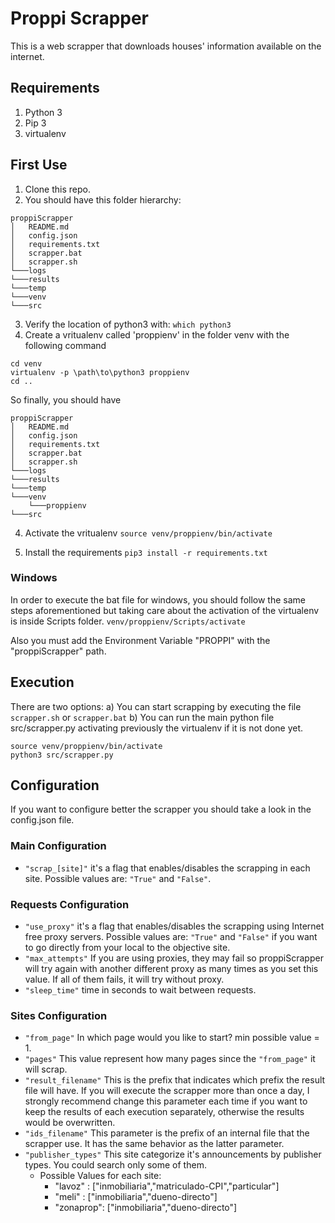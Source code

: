 # Proppi Scrapper
This is a web scrapper that downloads houses' information available on the internet.

## Requirements
1) Python 3
2) Pip 3
3) virtualenv

## First Use
1) Clone this repo.
2) You should have this folder hierarchy:
```
proppiScrapper
│   README.md
│   config.json
│   requirements.txt
│   scrapper.bat
│   scrapper.sh
└───logs
└───results
└───temp
└───venv
└───src
```
3) Verify the location of python3 with:
`which python3`
4) Create a vritualenv called 'proppienv' in the folder venv with the following command
```
cd venv
virtualenv -p \path\to\python3 proppienv
cd ..
```
So finally, you should have 
```
proppiScrapper
│   README.md
│   config.json
│   requirements.txt
│   scrapper.bat
│   scrapper.sh
└───logs
└───results
└───temp
└───venv
    └───proppienv
└───src
```
4) Activate the vritualenv
`source venv/proppienv/bin/activate`

5) Install the requirements
`pip3 install -r requirements.txt`

### Windows
In order to execute the bat file for windows, you should follow the same steps aforementioned but taking care about the activation of the virtualenv is inside Scripts folder.
`venv/proppienv/Scripts/activate`

Also you must add the Environment Variable "PROPPI" with the "proppiScrapper" path.


## Execution
There are two options:
a) You can start scrapping by executing the file `scrapper.sh` or `scrapper.bat`
b) You can run the main python file src/scrapper.py activating previously the virtualenv if it is not done yet.
```
source venv/proppienv/bin/activate
python3 src/scrapper.py
``` 

## Configuration
If you want to configure better the scrapper you should take a look in the config.json file.

### Main Configuration
- `"scrap_[site]"` it's a flag that enables/disables the scrapping in each site. Possible values are: `"True"` and `"False"`.

### Requests Configuration
- `"use_proxy"` it's a flag that enables/disables the scrapping using Internet free proxy servers. Possible values are: `"True"` and `"False"` if you want to go directly from your local to the objective site.
- `"max_attempts"` If you are using proxies, they may fail so proppiScrapper will try again with another different proxy as many times as you set this value. If all of them fails, it will try without proxy.
- `"sleep_time"` time in seconds to wait between requests.

### Sites Configuration
- `"from_page"` In which page would you like to start? min possible value = 1.
- `"pages"` This value represent how many pages since the `"from_page"` it will scrap.
- `"result_filename"` This is the prefix that indicates which prefix the result file will have. If you will execute the scrapper more than once a day, I strongly recommend change this parameter each time if you want to keep the results of each execution separately, otherwise the results would be overwritten. 
- `"ids_filename"` This parameter is the prefix of an internal file that the scrapper use. It has the same behavior as the latter parameter.
- `"publisher_types"` This site categorize it's announcements by publisher types. You could search only some of them. 
    - Possible Values for each site:
        - "lavoz" : ["inmobiliaria","matriculado-CPI","particular"]
        - "meli" : ["inmobiliaria","dueno-directo"]
        - "zonaprop": ["inmobiliaria","dueno-directo"]
